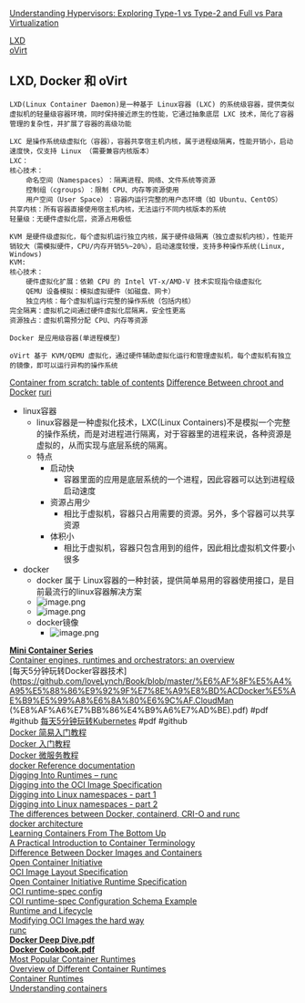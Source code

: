 
[Understanding Hypervisors: Exploring Type-1 vs Type-2 and Full vs Para Virtualization](https://medium.com/@ravipatel.it/understanding-hypervisors-exploring-type-1-vs-type-2-and-full-vs-para-virtualization-71b4dad9abd9)  

[LXD](https://documentation.ubuntu.com/lxd/en/stable-5.21/explanation/)  
[oVirt](https://www.ovirt.org/)  

## LXD, Docker 和 oVirt
```
LXD(Linux Container Daemon)是一种基于 Linux容器 (LXC) 的系统级容器，提供类似虚拟机的轻量级容器环境，同时保持接近原生的性能，它通过抽象底层 LXC 技术，简化了容器管理的复杂性，并扩展了容器的高级功能

LXC 是操作系统级虚拟化（容器），容器共享宿主机内核，属于进程级隔离，性能开销小，启动速度快，仅支持 Linux （需要兼容内核版本）
LXC：
​核心技术：
	​命名空间（Namespaces）​：隔离进程、网络、文件系统等资源
	​控制组（cgroups）​：限制 CPU、内存等资源使用
	​用户空间（User Space）​：容器内运行完整的用户态环境（如 Ubuntu、CentOS）
​共享内核：所有容器直接使用宿主机内核，无法运行不同内核版本的系统
​轻量级：无硬件虚拟化层，资源占用极低

KVM 是硬件级虚拟化，每个虚拟机运行独立内核，属于硬件级隔离（独立虚拟机内核），性能开销较大（需模拟硬件，CPU/内存开销5%~20%），启动速度较慢，支持多种操作系统(Linux, Windows)
KVM:
核心技术：
	​硬件虚拟化扩展：依赖 CPU 的 Intel VT-x/AMD-V 技术实现指令级虚拟化
	​QEMU 设备模拟：模拟虚拟硬件（如磁盘、网卡）
	​独立内核：每个虚拟机运行完整的操作系统（包括内核）
​完全隔离：虚拟机之间通过硬件虚拟化层隔离，安全性更高
​资源独占：虚拟机需预分配 CPU、内存等资源

Docker 是应用级容器(单进程模型)

oVirt 基于 KVM/QEMU 虚拟化，通过硬件辅助虚拟化运行和管理虚拟机，每个虚拟机有独立的镜像，即可以运行异构的操作系统

```


[Container from scratch: table of contents](https://kevinboone.me/containerfromscratch_toc.html)
[Difference Between chroot and Docker](https://www.baeldung.com/ops/chroot-vs-docker)
[ruri](https://github.com/Moe-hacker/ruri)


- linux容器
	- linux容器是一种虚拟化技术，LXC(Linux Containers)不是模拟一个完整的操作系统，而是对进程进行隔离，对于容器里的进程来说，各种资源是虚拟的，从而实现与底层系统的隔离。
	- 特点
		- 启动快
			- 容器里面的应用是底层系统的一个进程，因此容器可以达到进程级启动速度
		- 资源占用少
			- 相比于虚拟机，容器只占用需要的资源。另外，多个容器可以共享资源
		- 体积小
			- 相比于虚拟机，容器只包含用到的组件，因此相比虚拟机文件要小很多
- docker
	- docker 属于 Linux容器的一种封装，提供简单易用的容器使用接口，是目前最流行的linux容器解决方案
	- ![image.png](../assets/image_1673944206041_0.png)
	- ![image.png](../assets/image_1673944266512_0.png)
	- docker镜像
		- ![image.png](../assets/image_1673945888063_0.png)


[**Mini Container Series**](https://hechao.li/2020/06/09/Mini-Container-Series-Part-0-Not-a-Real-Container/)  
[Container engines, runtimes and orchestrators: an overview](https://sarusso.github.io/blog/container-engines-runtimes-orchestrators.html)  
[每天5分钟玩转Docker容器技术](https://github.com/loveLynch/Book/blob/master/%E6%AF%8F%E5%A4%A95%E5%88%86%E9%92%9F%E7%8E%A9%E8%BD%ACDocker%E5%AE%B9%E5%99%A8%E6%8A%80%E6%9C%AF.CloudMan  (%E8%AF%A6%E7%BB%86%E4%B9%A6%E7%AD%BE).pdf) #pdf #github
[每天5分钟玩转Kubernetes](https://github.com/YoungLC/ebooks/blob/master/docker%26K8S/%E6%AF%8F%E5%A4%A95%E5%88%86%E9%92%9F%E7%8E%A9%E8%BD%ACKubernetes.pdf) #pdf #github  
[Docker 简易入门教程](https://iphysresearch.github.io/blog/post/programing/docker-tutorial/)  
[Docker 入门教程](https://www.ruanyifeng.com/blog/2018/02/docker-tutorial.html)  
[Docker 微服务教程](https://www.ruanyifeng.com/blog/2018/02/docker-wordpress-tutorial.html)  
[docker Reference documentation](https://docs.docker.com/reference/)  
[Digging Into Runtimes – runc](https://blog.quarkslab.com/digging-into-runtimes-runc.html)  
[Digging into the OCI Image Specification](https://blog.quarkslab.com/digging-into-the-oci-image-specification.html)  
[Digging into Linux namespaces - part 1](https://blog.quarkslab.com/digging-into-linux-namespaces-part-1.html)  
[Digging into Linux namespaces - part 2](https://blog.quarkslab.com/digging-into-linux-namespaces-part-2.html)  
[The differences between Docker, containerd, CRI-O and runc](https://www.tutorialworks.com/difference-docker-containerd-runc-crio-oci/)  
[docker architecture](https://docs.docker.com/get-started/overview/#docker-architecture)  
[Learning Containers From The Bottom Up](https://iximiuz.com/en/posts/container-learning-path/)  
[A Practical Introduction to Container Terminology](https://developers.redhat.com/blog/2018/02/22/container-terminology-practical-introduction#)  
[Difference Between Docker Images and Containers](https://www.baeldung.com/ops/docker-images-vs-containers)  
[Open Container Initiative](https://github.com/opencontainers/image-spec/blob/main/spec.md#open-container-initiative)  
[OCI Image Layout Specification](https://github.com/opencontainers/image-spec/blob/main/image-layout.md#oci-image-layout-specification)  
[Open Container Initiative Runtime Specification](https://github.com/opencontainers/runtime-spec/blob/main/spec.md)  
[OCI runtime-spec config](https://github.com/opencontainers/runtime-spec/blob/main/config.md#configuration)  
[COI runtime-spec Configuration Schema Example](https://github.com/opencontainers/runtime-spec/blob/main/config.md#configuration-schema-example)  
[Runtime and Lifecycle](https://github.com/opencontainers/runtime-spec/blob/main/runtime.md#lifecycle)  
[Modifying OCI Images the hard way](https://www.justinpolidori.it/posts/20230219_modifying_oci_images_the_hard_way/)  
[runc](https://github.com/opencontainers/runc)  
[**Docker Deep Dive.pdf**](https://github.com/Ameen-Alam/CNC-Docker/blob/master/Docker%20Deep%20Dive.pdf)  
[**Docker Cookbook.pdf**](https://github.com/mr-nsin/references/blob/master/Docker%20Cookbook.pdf)  
[Most Popular Container Runtimes](https://www.cloudraft.io/blog/container-runtimes)  
[Overview of Different Container Runtimes](https://cto.ai/blog/overview-of-different-container-runtimes/)  
[Container Runtimes](https://kubernetes.io/docs/setup/production-environment/container-runtimes/)  
[Understanding containers](https://www.redhat.com/en/topics/containers?extIdCarryOver=true&sc_cid=701f2000001Css5AAC#overview)  